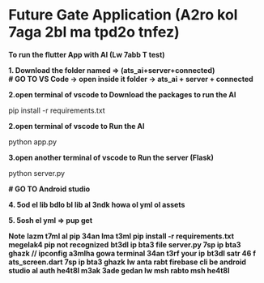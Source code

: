 # Future Gate Application  (A2ro kol 7aga 2bl ma tpd2o tnfez)  
**To run the flutter App with AI    (Lw 7abb T test)**  

**1. Download the folder named => (ats_ai+server+connected)**  
  **# GO TO VS Code -> open inside it folder -> ats_ai + server + connected**  

**2.open terminal of vscode to Download the packages to run the AI**  

   pip install -r requirements.txt
   
**2.open terminal of vscode to Run the AI**

   python app.py

**3.open another terminal of vscode to Run the server (Flask)**

  python server.py
   
  **# GO TO Android studio**

**4. 5od el lib bdlo bl lib al 3ndk howa ol yml ol assets**

**5. 5osh el yml => pup get**


  **Note**
    **lazm t7ml al pip 34an lma t3ml    pip install -r requirements.txt megelak4 pip not recognized**
    **bt3dl ip bta3 file server.py     7sp ip bta3 ghazk   // ipconfig a3mlha gowa terminal 34an t3rf your ip**
    **bt3dl satr 46 f ats_screen.dart  7sp ip bta3 ghazk**
    **lw anta rabt firebase cli be android studio al auth he4t8l m3ak 3ade gedan lw msh rabto msh he4t8l**



